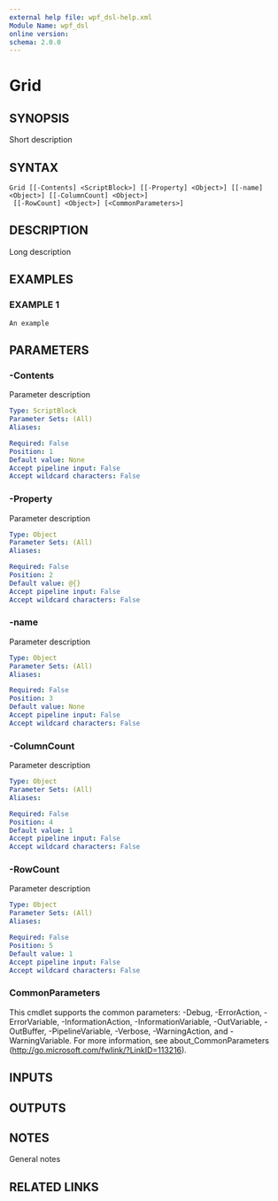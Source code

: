 ```yaml
---
external help file: wpf_dsl-help.xml
Module Name: wpf_dsl
online version:
schema: 2.0.0
---
```


# Grid

## SYNOPSIS
Short description

## SYNTAX

```
Grid [[-Contents] <ScriptBlock>] [[-Property] <Object>] [[-name] <Object>] [[-ColumnCount] <Object>]
 [[-RowCount] <Object>] [<CommonParameters>]
```

## DESCRIPTION
Long description

## EXAMPLES

### EXAMPLE 1
```
An example
```

## PARAMETERS

### -Contents
Parameter description

```yaml
Type: ScriptBlock
Parameter Sets: (All)
Aliases:

Required: False
Position: 1
Default value: None
Accept pipeline input: False
Accept wildcard characters: False
```

### -Property
Parameter description

```yaml
Type: Object
Parameter Sets: (All)
Aliases:

Required: False
Position: 2
Default value: @{}
Accept pipeline input: False
Accept wildcard characters: False
```

### -name
Parameter description

```yaml
Type: Object
Parameter Sets: (All)
Aliases:

Required: False
Position: 3
Default value: None
Accept pipeline input: False
Accept wildcard characters: False
```

### -ColumnCount
Parameter description

```yaml
Type: Object
Parameter Sets: (All)
Aliases:

Required: False
Position: 4
Default value: 1
Accept pipeline input: False
Accept wildcard characters: False
```

### -RowCount
Parameter description

```yaml
Type: Object
Parameter Sets: (All)
Aliases:

Required: False
Position: 5
Default value: 1
Accept pipeline input: False
Accept wildcard characters: False
```

### CommonParameters
This cmdlet supports the common parameters: -Debug, -ErrorAction, -ErrorVariable, -InformationAction, -InformationVariable, -OutVariable, -OutBuffer, -PipelineVariable, -Verbose, -WarningAction, and -WarningVariable.
For more information, see about_CommonParameters (http://go.microsoft.com/fwlink/?LinkID=113216).

## INPUTS

## OUTPUTS

## NOTES
General notes

## RELATED LINKS

